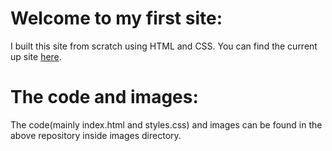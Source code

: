 # Welcome to my first site:
I built this site from scratch using HTML and CSS.
You can find the current up site <a href="https://egnalud-jarivar.github.io/CSS-My-Site/">here</a>.

# The code and images:
The code(mainly index.html and styles.css) and images can be found in the above repository inside images directory.
